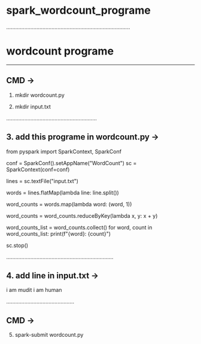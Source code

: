 # spark_wordcount_programe

..................................................................................

# wordcount programe
************************************************

## CMD ->
1. mkdir wordcount.py  

2. mkdir input.txt 

............................................................

## 3. add this programe in wordcount.py  ->

from pyspark import SparkContext, SparkConf

conf = SparkConf().setAppName("WordCount")
sc = SparkContext(conf=conf)


lines = sc.textFile("input.txt")


words = lines.flatMap(lambda line: line.split())


word_counts = words.map(lambda word: (word, 1))


word_counts = word_counts.reduceByKey(lambda x, y: x + y)


word_counts_list = word_counts.collect()
for word, count in word_counts_list:
    print(f"{word}: {count}")


sc.stop()

.......................................................................


## 4. add line in input.txt -> 

i am mudit 
i am human

.............................................

## CMD ->

5. spark-submit wordcount.py












